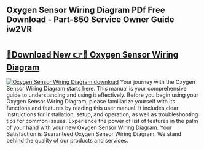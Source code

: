 ## Oxygen Sensor Wiring Diagram PDf Free Download - Part-850 Service Owner Guide iw2VR

# <h2><a href="http://dfibvy.blite.top/?on=Oxygen+Sensor+Wiring+Diagram">🔗Download New 👉🔴 Oxygen Sensor Wiring Diagram</a></h2>

[![Oxygen Sensor Wiring Diagram download](https://i.imgur.com/lujVjoI.png)](http://dfibvy.blite.top/?on=Oxygen+Sensor+Wiring+Diagram)
Your journey with the Oxygen Sensor Wiring Diagram starts here. This manual is your comprehensive guide to understanding and using it effectively. Before you begin using your Oxygen Sensor Wiring Diagram, please familiarize yourself with its functions and features by reading this user manual. It includes clear instructions for installation, setup, and operation, as well as troubleshooting tips for common issues. Experience the power of list of features in the palm of your hand with your new Oxygen Sensor Wiring Diagram. Your Satisfaction is Guaranteed Oxygen Sensor Wiring Diagram. We stand behind the quality of our products and services.
